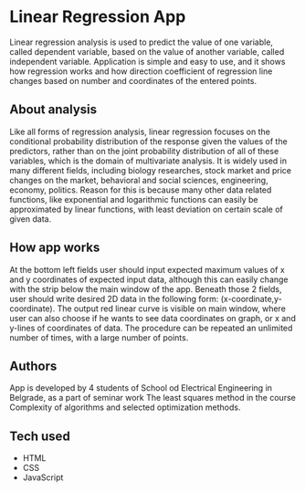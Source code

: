 # Linear Regression App
Linear regression analysis is used to predict the value of one variable, called dependent variable, based on the value of another variable, called independent variable. Application is simple and easy to use, and it shows how regression works and how direction coefficient of regression line changes based on number and coordinates of the entered points.

## About analysis
Like all forms of regression analysis, linear regression focuses on the conditional probability distribution of the response given the values of the predictors, rather than on the joint probability distribution of all of these variables, which is the domain of multivariate analysis. It is widely used in many different fields, including biology researches, stock market and price changes on the market, behavioral and social sciences, engineering, economy, politics. Reason for this is because many other data related functions, like exponential and logarithmic functions can easily be approximated by linear functions, with least deviation on certain scale of given data.

## How app works
At the bottom left fields user should input expected maximum values of x and y coordinates of expected input data, although this can easily change with the strip below the main window of the app. Beneath those 2 fields, user should write desired 2D data in the following form: (x-coordinate,y-coordinate). The output red linear curve is visible on main window, where user can also choose if he wants to see data coordinates on graph, or x and y-lines of coordinates of data. The procedure can be repeated an unlimited number of times, with a large number of points.

## Authors
App is developed by 4 students of School od Electrical Engineering in Belgrade, as a part of seminar work The least squares method in the course Complexity of algorithms and selected optimization methods.

## Tech used
- HTML
- CSS
- JavaScript
